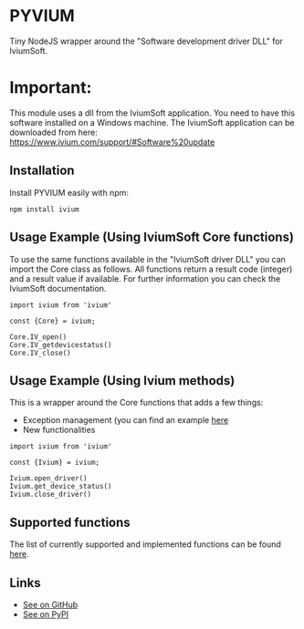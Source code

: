 # PYVIUM

Tiny NodeJS wrapper around the "Software development driver DLL" for IviumSoft.

# Important:

This module uses a dll from the IviumSoft application. You need to have this software installed on a Windows machine. The IviumSoft application can be downloaded from here: https://www.ivium.com/support/#Software%20update

## Installation

Install PYVIUM easily with npm:

```
npm install ivium
```

## Usage Example (Using IviumSoft Core functions)

To use the same functions available in the "IviumSoft driver DLL" you can import the Core class as follows. All functions return a result code (integer) and a result value if available. For further information you can check the IviumSoft documentation.

```
import ivium from 'ivium'

const {Core} = ivium;

Core.IV_open()
Core.IV_getdevicestatus()
Core.IV_close()
```

## Usage Example (Using Ivium methods)

This is a wrapper around the Core functions that adds a few things:

- Exception management (you can find an example [here](https://github.com/SF-Tec/ivium/blob/main/docs/error_management.md)
- New functionalities

```
import ivium from 'ivium'

const {Ivium} = ivium;

Ivium.open_driver()
Ivium.get_device_status()
Ivium.close_driver()

```

## Supported functions

The list of currently supported and implemented functions can be found [here](https://github.com/SF-Tec/ivium/blob/main/docs/method_list.md).

## Links

- [See on GitHub](https://github.com/sf-tec/ivium)
- [See on PyPI](https://pypi.org/project/ivium)
